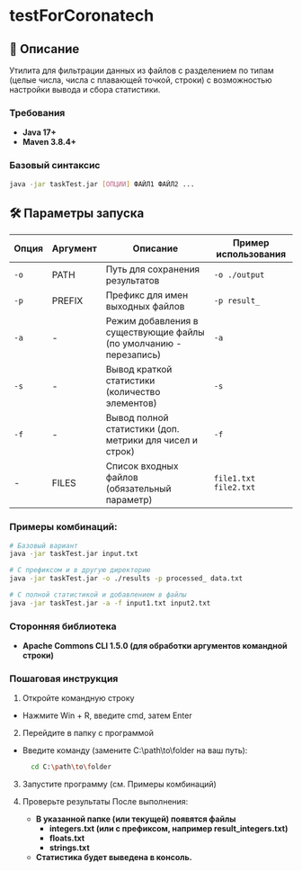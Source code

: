 ﻿# testForCoronatech
 
## 📌 Описание
Утилита для фильтрации данных из файлов с разделением по типам (целые числа, числа с плавающей точкой, строки) с возможностью настройки вывода и сбора статистики.


### Требования
- **Java 17+**
- **Maven 3.8.4+** 

### Базовый синтаксис
```bash
java -jar taskTest.jar [ОПЦИИ] ФАЙЛ1 ФАЙЛ2 ...
```

## 🛠 Параметры запуска

| Опция | Аргумент | Описание                                                                 | Пример использования          |
|-------|----------|--------------------------------------------------------------------------|--------------------------------|
| `-o`  | PATH     | Путь для сохранения результатов                                         | `-o ./output`                 |
| `-p`  | PREFIX   | Префикс для имен выходных файлов                                        | `-p result_`                  |
| `-a`  | -        | Режим добавления в существующие файлы (по умолчанию - перезапись)      | `-a`                          |
| `-s`  | -        | Вывод краткой статистики (количество элементов)                         | `-s`                          |
| `-f`  | -        | Вывод полной статистики (доп. метрики для чисел и строк)                | `-f`                          |
| -     | FILES    | Список входных файлов (обязательный параметр)                          | `file1.txt file2.txt`         |

### Примеры комбинаций:
```bash
# Базовый вариант
java -jar taskTest.jar input.txt

# С префиксом и в другую директорию
java -jar taskTest.jar -o ./results -p processed_ data.txt

# С полной статистикой и добавлением в файлы
java -jar taskTest.jar -a -f input1.txt input2.txt
```
### Сторонняя библиотека 
- **Apache Commons CLI 1.5.0 (для обработки аргументов командной строки)**

### Пошаговая инструкция
1. Откройте командную строку
  - Нажмите Win + R, введите cmd, затем Enter
    
2. Перейдите в папку с программой
  - Введите команду (замените C:\path\to\folder на ваш путь):
    ```bash
      cd C:\path\to\folder
    ```
3. Запустите программу (см. Примеры комбинаций)
   
4. Проверьте результаты
  После выполнения:
   - **В указанной папке (или текущей) появятся файлы**
      - **integers.txt (или с префиксом, например result_integers.txt)**
      - **floats.txt**
      - **strings.txt**
    - **Статистика будет выведена в консоль.**
